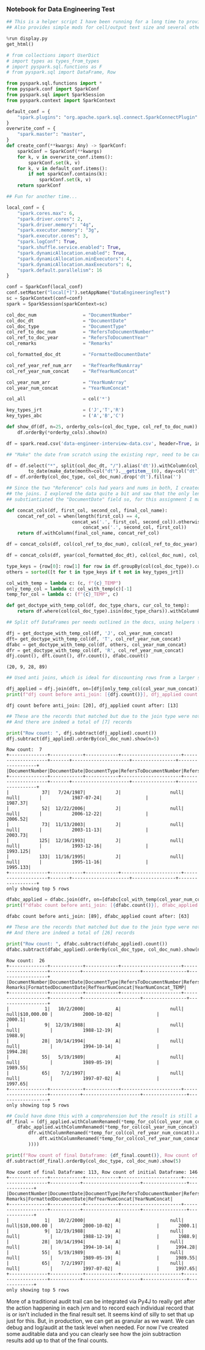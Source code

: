 ### Notebook for Data Engineering Test


```python
## This is a helper script I have been running for a long time to provide as much width as needed (and is practical)
## Also provides simple mods for cell/output text size and several other hacks

%run display.py
get_html()
```


```python
# from collections import UserDict
# import types as types_from_types
# import pyspark.sql.functions as F
# from pyspark.sql import DataFrame, Row

from pyspark.sql.functions import *
from pyspark.conf import SparkConf
from pyspark.sql import SparkSession
from pyspark.context import SparkContext
```


```python
default_conf = {
    "spark.plugins": "org.apache.spark.sql.connect.SparkConnectPlugin"
}
overwrite_conf = {
    "spark.master": "master",
}
def create_conf(**kwargs: Any) -> SparkConf:
    sparkConf = SparkConf(**kwargs)
    for k, v in overwrite_conf.items():
        sparkConf.set(k, v)
    for k, v in default_conf.items():
        if not sparkConf.contains(k):
            sparkConf.set(k, v)
    return sparkConf
```


```python
## Fun for another time...

local_conf = {
    "spark.cores.max": 6,
    "spark.driver.cores": 2,
    "spark.driver.memory": "4g",
    "spark.executor.memory": "3g",
    "spark.executor.cores": 3,
    "spark.logConf": True,
    "spark.shuffle.service.enabled": True,
    "spark.dynamicAllocation.enabled": True,
    "spark.dynamicAllocation.minExecutors": 4,
    "spark.dynamicAllocation.maxExecutors": 6,
    "spark.default.parallelism": 16
}

conf = SparkConf(local_conf)
conf.setMaster("local[*]").setAppName("DataEngineeringTest")
sc = SparkContext(conf=conf)
spark = SparkSession(sparkContext=sc)
```


```python
col_doc_num                 = "DocumentNumber"
col_doc_dt                  = "DocumentDate"
col_doc_type                = "DocumentType"
col_ref_to_doc_num          = "RefersToDocumentNumber"
col_ref_to_doc_year         = "RefersToDocumentYear"
col_remarks                 = "Remarks"

col_formatted_doc_dt        = "FormattedDocumentDate"

col_ref_year_ref_num_arr    = "RefYearRefNumArray"
col_ref_year_num_concat     = "RefYearNumConcat"

col_year_num_arr            = "YearNumArray"
col_year_num_concat         = "YearNumConcat"

col_all                     = col('*')

key_types_jrt               = ('J','T','R')
key_types_abc               = ('A','B','C')
```


```python
def show_df(df, n=25, orderby_cols=(col_doc_type, col_ref_to_doc_num)):
    df.orderBy(*orderby_cols).show(n)
```


```python
df = spark.read.csv('data-engineer-interview-data.csv', header=True, inferSchema=True, samplingRatio=0.5)
```


```python
## "Make" the date from scratch using the existing repr, need to be careful of M/d/yyy vs. MM/dd/yyyy (e.g.)

df = df.select("*", split(col_doc_dt, "/").alias('dt')).withColumn(col_formatted_doc_dt,
        to_date(make_date(month=col("dt").__getitem__(0), day=col("dt").__getitem__(1), year=col("dt").__getitem__(2)), 'MM/dd/yyyy'))
df = df.orderBy(col_doc_type, col_doc_num).drop('dt').fillna('')
```


```python
## Since the two "Reference" cols had years and nums in both, I created this func() to ensure the year was first in the concatenation of "year.num" being handy later for
## the joins. I explored the data quite a bit and saw that the only length 4 entries between the two "Reference" cols were also within the min/max range of years that 
## substiantiated the "DocumentDate" field so, for this assignment I made the assumption that they had been entered in the opposing fields occasionally, as mentioned

def concat_cols(df, first_col, second_col, final_col_name):
    concat_ref_col = when(length(first_col) == 4,
                        concat_ws('.', first_col, second_col)).otherwise(
                            concat_ws('.', second_col, first_col))
    return df.withColumn(final_col_name, concat_ref_col)

df = concat_cols(df, col(col_ref_to_doc_num), col(col_ref_to_doc_year), col_ref_year_num_concat)
```


```python
df = concat_cols(df, year(col_formatted_doc_dt), col(col_doc_num), col_year_num_concat)
```


```python
type_keys = {row[0]: row[1] for row in df.groupBy(col(col_doc_type)).count().collect()}.keys()
others = sorted([t for t in type_keys if t not in key_types_jrt])

col_with_temp = lambda c: (c, f"{c}_TEMP")
only_temp_col = lambda c: col_with_temp(c)[-1]
temp_for_col = lambda c: (f"{c}_TEMP", c)
```


```python
def get_doctype_with_temp_col(df, doc_type_chars, cur_col_to_temp):
    return df.where(col(col_doc_type).isin(doc_type_chars)).withColumnRenamed(*col_with_temp(cur_col_to_temp))
```


```python
## Split off DataFrames per needs outlined in the docs, using helpers to make subsequent joins easier

dfj = get_doctype_with_temp_col(df, 'J', col_year_num_concat)
dft= get_doctype_with_temp_col(df, 'T', col_ref_year_num_concat)
dfabc = get_doctype_with_temp_col(df, others, col_year_num_concat)
dfr = get_doctype_with_temp_col(df, 'R', col_ref_year_num_concat)
dfj.count(), dft.count(), dfr.count(), dfabc.count()
```




    (20, 9, 28, 89)




```python
## Used anti joins, which is ideal for discounting rows from a larger spread, but it works fine this way also with union reconstruction later

dfj_applied = dfj.join(dft, on=[dfj[only_temp_col(col_year_num_concat)] == dft[only_temp_col(col_ref_year_num_concat)]], how="left_anti")
print(f"dfj count before anti_join: [{dfj.count()}], dfj_applied count after: [{dfj_applied.count()}]")
```

    dfj count before anti_join: [20], dfj_applied count after: [13]



```python
## These are the records that matched but due to the join type were not included in the result
## And there are indeed a total of [7] records

print("Row count: ", dfj.subtract(dfj_applied).count())
dfj.subtract(dfj_applied).orderBy(col_doc_num).show(n=5)
```

    Row count:  7
    +--------------+------------+------------+----------------------+--------------------+-------+---------------------+----------------+------------------+
    |DocumentNumber|DocumentDate|DocumentType|RefersToDocumentNumber|RefersToDocumentYear|Remarks|FormattedDocumentDate|RefYearNumConcat|YearNumConcat_TEMP|
    +--------------+------------+------------+----------------------+--------------------+-------+---------------------+----------------+------------------+
    |            37|   7/24/1987|           J|                  null|                null|       |           1987-07-24|                |           1987.37|
    |            52|  12/22/2006|           J|                  null|                null|       |           2006-12-22|                |           2006.52|
    |            73|  11/13/2003|           J|                  null|                null|       |           2003-11-13|                |           2003.73|
    |           125|  12/16/1993|           J|                  null|                null|       |           1993-12-16|                |          1993.125|
    |           133|  11/16/1995|           J|                  null|                null|       |           1995-11-16|                |          1995.133|
    +--------------+------------+------------+----------------------+--------------------+-------+---------------------+----------------+------------------+
    only showing top 5 rows
    



```python
dfabc_applied = dfabc.join(dfr, on=[dfabc[col_with_temp(col_year_num_concat)[-1]] == dfr[col_with_temp(col_ref_year_num_concat)[-1]]], how="left_anti")
print(f"dfabc count before anti_join: [{dfabc.count()}], dfabc_applied count after: [{dfabc_applied.count()}]")
```

    dfabc count before anti_join: [89], dfabc_applied count after: [63]



```python
## These are the records that matched but due to the join type were not included in the result
## And there are indeed a total of [26] records

print("Row count: ", dfabc.subtract(dfabc_applied).count())
dfabc.subtract(dfabc_applied).orderBy(col_doc_type, col_doc_num).show(n=5)
```

    Row count:  26
    +--------------+------------+------------+----------------------+--------------------+-----------+---------------------+----------------+------------------+
    |DocumentNumber|DocumentDate|DocumentType|RefersToDocumentNumber|RefersToDocumentYear|    Remarks|FormattedDocumentDate|RefYearNumConcat|YearNumConcat_TEMP|
    +--------------+------------+------------+----------------------+--------------------+-----------+---------------------+----------------+------------------+
    |             1|   10/2/2000|           A|                  null|                null|$10,000.00 |           2000-10-02|                |            2000.1|
    |             9|  12/19/1988|           A|                  null|                null|           |           1988-12-19|                |            1988.9|
    |            28|  10/14/1994|           A|                  null|                null|           |           1994-10-14|                |           1994.28|
    |            55|   5/19/1989|           A|                  null|                null|           |           1989-05-19|                |           1989.55|
    |            65|    7/2/1997|           A|                  null|                null|           |           1997-07-02|                |           1997.65|
    +--------------+------------+------------+----------------------+--------------------+-----------+---------------------+----------------+------------------+
    only showing top 5 rows
    



```python
## Could have done this with a comprehension but the result is still a Potato
df_final = (dfj_applied.withColumnRenamed(*temp_for_col(col_year_num_concat)).union(
    dfabc_applied.withColumnRenamed(*temp_for_col(col_year_num_concat)).union(
        dfr.withColumnRenamed(*temp_for_col(col_ref_year_num_concat)).union(
            dft.withColumnRenamed(*temp_for_col(col_ref_year_num_concat))
        ))))
```


```python
print(f"Row count of final Dataframe: {df_final.count()}, Row count of initial Dataframe: {df.count()}")
df.subtract(df_final).orderBy(col_doc_type, col_doc_num).show(5)
```

    Row count of final Dataframe: 113, Row count of initial Dataframe: 146
    +--------------+------------+------------+----------------------+--------------------+-----------+---------------------+----------------+-------------+
    |DocumentNumber|DocumentDate|DocumentType|RefersToDocumentNumber|RefersToDocumentYear|    Remarks|FormattedDocumentDate|RefYearNumConcat|YearNumConcat|
    +--------------+------------+------------+----------------------+--------------------+-----------+---------------------+----------------+-------------+
    |             1|   10/2/2000|           A|                  null|                null|$10,000.00 |           2000-10-02|                |       2000.1|
    |             9|  12/19/1988|           A|                  null|                null|           |           1988-12-19|                |       1988.9|
    |            28|  10/14/1994|           A|                  null|                null|           |           1994-10-14|                |      1994.28|
    |            55|   5/19/1989|           A|                  null|                null|           |           1989-05-19|                |      1989.55|
    |            65|    7/2/1997|           A|                  null|                null|           |           1997-07-02|                |      1997.65|
    +--------------+------------+------------+----------------------+--------------------+-----------+---------------------+----------------+-------------+
    only showing top 5 rows
    


More of a traditional audit trail can be integrated via Py4J to really get after the action happening in each jvm and to record each individual record that is or isn't included in the final result set. It seems kind of silly to set that up just for this. But, in production, we can get as granular as we want. We can debug and log/audit at the task level when needed. For now I've created some auditable data and you can clearly see how the join subtraction results add up to that of the final counts.
